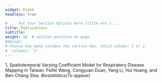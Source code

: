 ```yaml
---
widget: blank
headless: true

# ... Put Your Section Options Here (title etc.) ...
title: Publications
subtitle:
weight: 10  # section position on page
#design:
# Choose how many columns the section has. Valid values: 1 or 2.
#  columns: '1'
---
```


1, Spatiotemporal Varying Coefficient Model for Respiratory Disease Mapping in Taiwan. Feifei Wang, Congyuan Duan, Yang Li, Hui Huang, and Ben-Chang Shia. _Biostatistics(To appear)_
